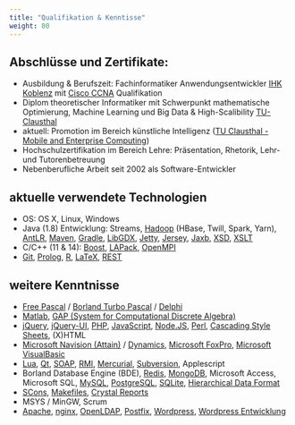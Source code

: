 ```yaml
---
title: "Qualifikation & Kenntisse"
weight: 80
---
```

## Abschlüsse und Zertifikate:

* Ausbildung & Berufszeit: Fachinformatiker Anwendungsentwickler [IHK Koblenz](https://www.ihk-koblenz.de/) mit [Cisco CCNA](https://en.wikipedia.org/wiki/CCNA) Qualifikation
* Diplom theoretischer Informatiker mit Schwerpunkt mathematische Optimierung, Machine Learning und Big Data & High-Scalibility [TU-Clausthal](http://www.tu-clausthal.de/)
* aktuell: Promotion im Bereich künstliche Intelligenz ([TU Clausthal - Mobile and Enterprise Computing](http://meclab.in.tu-clausthal.de/))
* Hochschulzertifikation im Bereich Lehre: Präsentation, Rhetorik, Lehr- und Tutorenbetreuung
* Nebenberufliche Arbeit seit 2002 als Software-Entwickler

## aktuelle verwendete Technologien

* OS: OS X, Linux, Windows
* Java (1.8) Entwicklung: Streams, [Hadoop](https://de.wikipedia.org/wiki/Apache_Hadoop) (HBase, Twill, Spark, Yarn), [AntLR](https://de.wikipedia.org/wiki/ANTLR), [Maven](https://de.wikipedia.org/wiki/Apache_Maven), [Gradle](https://de.wikipedia.org/wiki/Gradle), [LibGDX](https://de.wikipedia.org/wiki/LibGDX), [Jetty](https://de.wikipedia.org/wiki/Jetty_(Webserver)), [Jersey](https://jersey.java.net/), [Jaxb](https://de.wikipedia.org/wiki/Java_Architecture_for_XML_Binding), [XSD](https://de.wikipedia.org/wiki/XML_Schema), [XSLT](https://de.wikipedia.org/wiki/XSL_Transformation)
* C/C++ (11 & 14): [Boost](https://de.wikipedia.org/wiki/Boost_(C%2B%2B-Bibliothek)), [LAPack](https://de.wikipedia.org/wiki/LAPACK), [OpenMPI](https://en.wikipedia.org/wiki/Open_MPI)
* [Git](https://de.wikipedia.org/wiki/Git), [Prolog](https://de.wikipedia.org/wiki/Prolog_(Programmiersprache)), [R](https://de.wikipedia.org/wiki/R_(Programmiersprache)), [LaTeX](https://de.wikipedia.org/wiki/LaTeX), [REST](https://de.wikipedia.org/wiki/Representational_State_Transfer)

## weitere Kenntnisse

* [Free Pascal](https://de.wikipedia.org/wiki/Free_Pascal) / [Borland Turbo Pascal](https://de.wikipedia.org/wiki/Turbo_Pascal) / [Delphi](https://en.wikipedia.org/wiki/Delphi_(programming_language))
* [Matlab](https://de.wikipedia.org/wiki/Matlab), [GAP (System for Computational Discrete Algebra)](https://en.wikipedia.org/wiki/GAP_(computer_algebra_system))
* [jQuery](https://de.wikipedia.org/wiki/JQuery), [jQuery-UI](https://de.wikipedia.org/wiki/JQuery_UI), [PHP](https://de.wikipedia.org/wiki/PHP), [JavaScript](https://de.wikipedia.org/wiki/JavaScript), [Node.JS](https://de.wikipedia.org/wiki/Node.js), [Perl](https://de.wikipedia.org/wiki/Perl_(Programmiersprache)), [Cascading Style Sheets](https://de.wikipedia.org/wiki/Cascading_Style_Sheets), (X)HTML
* [Microsoft Navision (Attain)](https://de.wikipedia.org/wiki/Microsoft_Dynamics_NAV) / [Dynamics](https://de.wikipedia.org/wiki/Microsoft_Dynamics), [Microsoft FoxPro](https://de.wikipedia.org/wiki/Microsoft_Visual_FoxPro), [Microsoft VisualBasic](https://de.wikipedia.org/wiki/Visual_Basic_.NET)
* [Lua](https://de.wikipedia.org/wiki/Lua), [Qt](https://de.wikipedia.org/wiki/Qt_(Bibliothek)), [SOAP](https://de.wikipedia.org/wiki/SOAP), [RMI](https://de.wikipedia.org/wiki/SOAP), [Mercurial](https://de.wikipedia.org/wiki/Mercurial), [Subversion](https://de.wikipedia.org/wiki/Apache_Subversion), Applescript
* Borland Database Engine (BDE), [Redis](https://de.wikipedia.org/wiki/Redis), [MongoDB](https://de.wikipedia.org/wiki/MongoDB), Microsoft Access, Microsoft SQL, [MySQL](https://de.wikipedia.org/wiki/MySQL), [PostgreSQL](https://de.wikipedia.org/wiki/PostgreSQL), [SQLite](https://de.wikipedia.org/wiki/SQLite), [Hierarchical Data Format](https://de.wikipedia.org/wiki/Hierarchical_Data_Format)
* [SCons](https://de.wikipedia.org/wiki/SCons), [Makefiles](https://de.wikipedia.org/wiki/Make), [Crystal Reports](https://de.wikipedia.org/wiki/Crystal_Reports)
* MSYS / MinGW, Scrum
* [Apache](https://de.wikipedia.org/wiki/Apache_HTTP_Server), [nginx](https://de.wikipedia.org/wiki/Nginx), [OpenLDAP](https://de.wikipedia.org/wiki/OpenLDAP), [Postfix](https://de.wikipedia.org/wiki/Postfix_(Mail_Transfer_Agent)), [Wordpress](https://de.wikipedia.org/wiki/WordPress), [Wordpress Entwicklung](https://profiles.wordpress.org/flashpixx)

